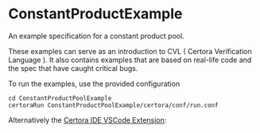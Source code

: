 # ConstantProductExample
An example specification for a constant product pool.

These examples can serve as an introduction to CVL ( Certora Verification Language ).
It also contains examples that are based on real-life code and the spec that have caught critical bugs.


To run the examples, use the provided configuration 
```
cd ConstantProductPoolExample 
certoraRun ConstantProductPoolExample/certora/conf/run.conf 
```

Alternatively the [Certora IDE VSCode Extension](https://marketplace.visualstudio.com/items?itemName=Certora.vscode-certora-prover):
